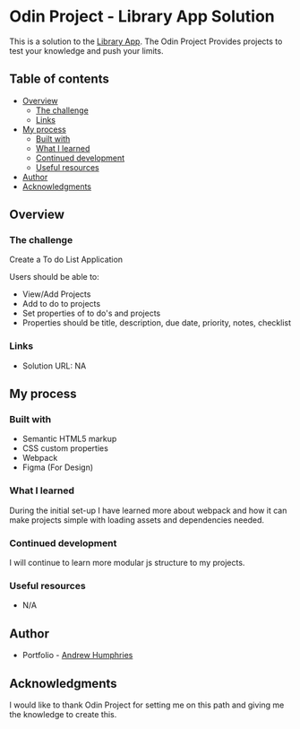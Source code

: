 # Odin Project - Library App Solution

This is a solution to the [Library App](https://www.theodinproject.com/paths/full-stack-javascript/courses/javascript/lessons/library). The Odin Project Provides projects to test your knowledge and push your limits.

## Table of contents

- [Overview](#overview)
  - [The challenge](#the-challenge)
  - [Links](#links)
- [My process](#my-process)
  - [Built with](#built-with)
  - [What I learned](#what-i-learned)
  - [Continued development](#continued-development)
  - [Useful resources](#useful-resources)
- [Author](#author)
- [Acknowledgments](#acknowledgments)


## Overview

### The challenge

Create a To do List Application

Users should be able to:

- View/Add Projects
- Add to do to projects
- Set properties of to do's and projects
- Properties should be title, description, due date, priority, notes, checklist


### Links

- Solution URL: NA

## My process

### Built with

- Semantic HTML5 markup
- CSS custom properties
- Webpack
- Figma (For Design)

### What I learned

During the initial set-up I have learned more about webpack and how it can make projects simple with loading assets and dependencies needed.


### Continued development

I will continue to learn more modular js structure to my projects.

### Useful resources

- N/A

## Author

- Portfolio - [Andrew Humphries](https://jehutymsms.github.io/portfolio/)


## Acknowledgments

I would like to thank Odin Project for setting me on this path and giving me the knowledge to create this. 
